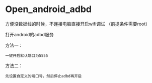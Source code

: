 # Open_android_adbd
方便没数据线的时候，不连接电脑直接开启wifi调试
（前提条件需要root）

打开android的adbd服务

方法一：  

    一键开启默认端口为5555
  
方法二：

    先设置自定义的端口号，然后停止adbd再开启
